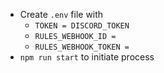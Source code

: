 - Create `.env` file with
    - `TOKEN = DISCORD_TOKEN`
    - `RULES_WEBHOOK_ID = `
    - `RULES_WEBHOOK_TOKEN =`
- `npm run start` to initiate process